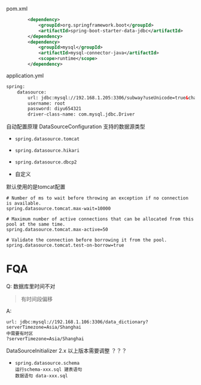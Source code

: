 pom.xml
```xml
        <dependency>
            <groupId>org.springframework.boot</groupId>
            <artifactId>spring-boot-starter-data-jdbc</artifactId>
        </dependency>
        <dependency>
            <groupId>mysql</groupId>
            <artifactId>mysql-connector-java</artifactId>
            <scope>runtime</scope>
        </dependency>
```
application.yml
```xml
spring:
    datasource:
        url: jdbc:mysql://192.168.1.205:3306/subway?useUnicode=true&characterEncoding=utf-8&useSSL=true&serverTimezone=UTC
        username: root
        password: diyu654321
        driver-class-name: com.mysql.jdbc.Driver
```
自动配置原理
DataSourceConfiguration 支持的数据源类型

+ ```
  spring.datasource.tomcat
  ```

+ ```
  spring.datasource.hikari
  ```

+ ```
  spring.datasource.dbcp2
  ```

+ 自定义

默认使用的是tomcat配置

```prope
# Number of ms to wait before throwing an exception if no connection is available.
spring.datasource.tomcat.max-wait=10000

# Maximum number of active connections that can be allocated from this pool at the same time.
spring.datasource.tomcat.max-active=50

# Validate the connection before borrowing it from the pool.
spring.datasource.tomcat.test-on-borrow=true
```



# FQA

Q: 数据库里时间不对

>  有时间段偏移

A:

```
url: jdbc:mysql://192.168.1.106:3306/data_dictionary?serverTimezone=Asia/Shanghai
中需要有时区
?serverTimezone=Asia/Shanghai
```



DataSourceInitializer 2.x 以上版本需要调整 ？？？

+ ```
  spring.datasource.schema
  运行schema-xxx.sql 建表语句
  数据语句 data-xxx.sql
  ```
  
  
  
  